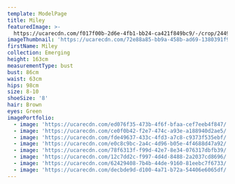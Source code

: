 ```yaml
---
template: ModelPage
title: Miley
featuredImage: >-
  https://ucarecdn.com/f017f00b-2d6e-4fb1-bb24-ca421f849bc9/-/crop/2449x1486/0,0/-/preview/
imageThumbnail: 'https://ucarecdn.com/72e88a85-bb9a-458b-ad69-1380391f9a19/'
firstName: Miley
collection: Emerging
height: 163cm
measurementType: bust
bust: 86cm
waist: 63cm
hips: 98cm
size: 8-10
shoeSize: '8'
hair: Brown
eyes: Green
imagePortfolio:
  - image: 'https://ucarecdn.com/ed076f35-473b-4f6f-bfaa-cef7eeb4f847/'
  - image: 'https://ucarecdn.com/ce0f0b42-f2e7-474c-a93e-a188940d2ae5/'
  - image: 'https://ucarecdn.com/fde49637-433c-4fd3-a7c8-c9373f535ebf/'
  - image: 'https://ucarecdn.com/e0c8c9bc-2a4c-4d96-b05e-4f4688d47a92/'
  - image: 'https://ucarecdn.com/78f6313f-f99d-42e7-8e34-076317dbfb39/'
  - image: 'https://ucarecdn.com/12c7dd2c-f997-4d4d-8488-2a2037cd8696/'
  - image: 'https://ucarecdn.com/62429408-7b4b-44de-9160-81eebc7f6733/'
  - image: 'https://ucarecdn.com/decbde9d-d100-4a71-b72a-54406e6065df/'
---
```


